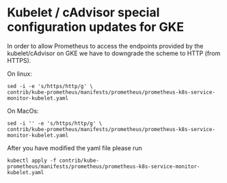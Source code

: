# Kubelet / cAdvisor special configuration updates for GKE 

In order to allow Prometheus to access the endpoints provided by the kubelet/cAdvisor on GKE we have to downgrade the scheme to HTTP (from HTTPS).


On linux:

```
sed -i -e 's/https/http/g' \
contrib/kube-prometheus/manifests/prometheus/prometheus-k8s-service-monitor-kubelet.yaml
```

On MacOs: 

``` 
sed -i '' -e 's/https/http/g' \
contrib/kube-prometheus/manifests/prometheus/prometheus-k8s-service-monitor-kubelet.yaml
```

After you have modified the yaml file please run

```
kubectl apply -f contrib/kube-prometheus/manifests/prometheus/prometheus-k8s-service-monitor-kubelet.yaml
```
